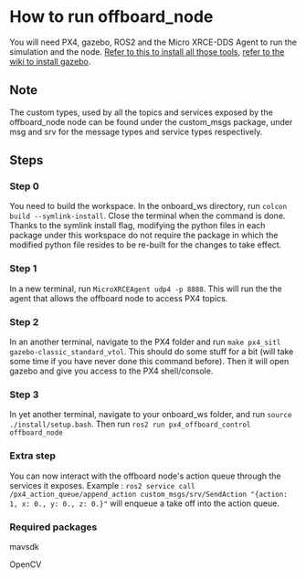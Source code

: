 # How to run offboard_node
You will need PX4, gazebo, ROS2 and the Micro XRCE-DDS Agent to run the simulation and the node. 
[Refer to this to install all those tools](https://docs.px4.io/main/en/ros/ros2_comm.html), [refer to the wiki to install gazebo](https://github.com/mcgill-robotics/drone_2024/wiki/1.-Cheat-Sheets).
## Note
The custom types, used by all the topics and services exposed by the offboard_node node can be found under the custom_msgs package, under msg and srv for the message types and service types respectively. 
## Steps
### Step 0 
You need to build the workspace. In the onboard_ws directory, run ```colcon build --symlink-install```. Close the terminal when the command is done. Thanks to the symlink install flag, modifying the python files in each package under this workspace do not require the package in which the modified python file resides to be re-built for the changes to take effect.
### Step 1
In a new terminal, run ```MicroXRCEAgent udp4 -p 8888```. This will run the the agent that allows the offboard node to access PX4 topics.
### Step 2 
In an another terminal, navigate to the PX4 folder and run ```make px4_sitl gazebo-classic_standard_vtol```. This should do some stuff for a bit (will take some time if you have never done this command before). Then it will open gazebo and give you access to the PX4 shell/console.
### Step 3
In yet another terminal, navigate to your onboard_ws folder, and run ```source ./install/setup.bash```. Then run ```ros2 run px4_offboard_control offboard_node```
### Extra step
You can now interact with the offboard node's action queue through the services it exposes. Example : ```ros2 service call /px4_action_queue/append_action custom_msgs/srv/SendAction "{action: 1, x: 0., y: 0., z: 0.}"``` will enqueue a take off into the action queue.
### Required packages
mavsdk

OpenCV